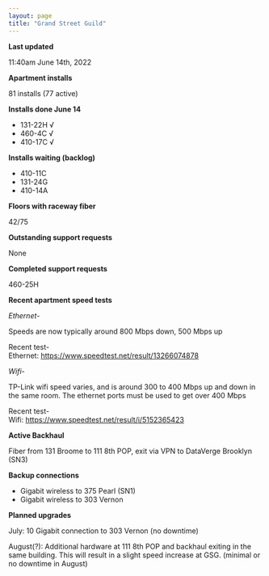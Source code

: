 ```yaml
---
layout: page
title: "Grand Street Guild"
---
```

**Last updated**

11:40am June 14th, 2022

**Apartment installs**

81 installs (77 active)

**Installs done June 14**

- 131-22H √
- 460-4C √
- 410-17C √

**Installs waiting (backlog)**

- 410-11C  
- 131-24G  
- 410-14A  

**Floors with raceway fiber**

42/75

**Outstanding support requests**

None

**Completed support requests**

460-25H

**Recent apartment speed tests**

*Ethernet-*

Speeds are now typically around 800 Mbps down, 500 Mbps up  

Recent test-  
Ethernet: https://www.speedtest.net/result/13266074878

*Wifi-*

TP-Link wifi speed varies, and is around 300 to 400 Mbps up and down in the same room. The ethernet ports must be used to get over 400 Mbps  

Recent test-  
Wifi: https://www.speedtest.net/result/i/5152365423

**Active Backhaul**

Fiber from 131 Broome to 111 8th POP, exit via VPN to DataVerge Brooklyn (SN3)

**Backup connections**

- Gigabit wireless to 375 Pearl (SN1)
- Gigabit wireless to 303 Vernon

**Planned upgrades**

July: 10 Gigabit connection to 303 Vernon (no downtime)

August(?): Additional hardware at 111 8th POP and backhaul exiting in the same building. This will result in a slight speed increase at GSG. (minimal or no downtime in August)






